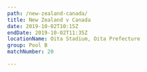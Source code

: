 ```yaml
---
path: /new-zealand-canada/
title: New Zealand v Canada
date: 2019-10-02T10:15Z
endDate: 2019-10-02T11:35Z
locationName: Oita Stadium, Oita Prefecture
group: Pool B
matchNumber: 20

---
```

